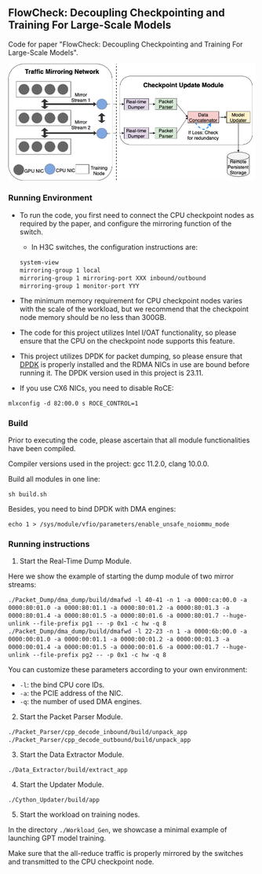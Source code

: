 ## FlowCheck: Decoupling Checkpointing and Training For Large-Scale Models

Code for paper "FlowCheck: Decoupling Checkpointing and Training For Large-Scale Models".

![Overview](./overview.png)


### Running Environment

- To run the code, you first need to connect the CPU checkpoint nodes as required by the paper, and configure the mirroring function of the switch.
    
    - In H3C switches, the configuration instructions are:
    ```
    system-view
    mirroring-group 1 local
    mirroring-group 1 mirroring-port XXX inbound/outbound
    mirroring-group 1 monitor-port YYY
    ```
- The minimum memory requirement for CPU checkpoint nodes varies with the scale of the workload, but we recommend that the checkpoint node memory should be no less than 300GB.

- The code for this project utilizes Intel I/OAT functionality, so please ensure that the CPU on the checkpoint node supports this feature.

- This project utilizes DPDK for packet dumping, so please ensure that [DPDK](https://github.com/DPDK/dpdk) is properly installed and the RDMA NICs in use are bound before running it. The DPDK version used in this project is 23.11.

- If you use CX6 NICs, you need to disable RoCE:
```
mlxconfig -d 82:00.0 s ROCE_CONTROL=1
``` 


### Build

Prior to executing the code, please ascertain that all module functionalities have been compiled.

Compiler versions used in the project: gcc 11.2.0, clang 10.0.0.


Build all modules in one line:

```
sh build.sh
```

Besides, you need to bind DPDK with DMA engines:
```
echo 1 > /sys/module/vfio/parameters/enable_unsafe_noiommu_mode
```


### Running instructions


1. Start the Real-Time Dump Module.

Here we show the example of starting the dump module of two mirror streams:

```
./Packet_Dump/dma_dump/build/dmafwd -l 40-41 -n 1 -a 0000:ca:00.0 -a 0000:80:01.0 -a 0000:80:01.1 -a 0000:80:01.2 -a 0000:80:01.3 -a 0000:80:01.4 -a 0000:80:01.5 -a 0000:80:01.6 -a 0000:80:01.7 --huge-unlink --file-prefix pg1 -- -p 0x1 -c hw -q 8
./Packet_Dump/dma_dump/build/dmafwd -l 22-23 -n 1 -a 0000:6b:00.0 -a 0000:00:01.0 -a 0000:00:01.1 -a 0000:00:01.2 -a 0000:00:01.3 -a 0000:00:01.4 -a 0000:00:01.5 -a 0000:00:01.6 -a 0000:00:01.7 --huge-unlink --file-prefix pg2 -- -p 0x1 -c hw -q 8
```

You can customize these parameters according to your own environment:
- `-l`: the bind CPU core IDs.
- `-a`: the PCIE address of the NIC.
- `-q`: the number of used DMA engines.

2. Start the Packet Parser Module.

```
./Packet_Parser/cpp_decode_inbound/build/unpack_app
./Packet_Parser/cpp_decode_outbound/build/unpack_app
```

3. Start the Data Extractor Module.

```
./Data_Extractor/build/extract_app
```

4. Start the Updater Module.

```
./Cython_Updater/build/app
```

5. Start the workload on training nodes.

In the directory `./Workload_Gen`, we showcase a minimal example of launching GPT model training.

Make sure that the all-reduce traffic is properly mirrored by the switches and transmitted to the CPU checkpoint node.